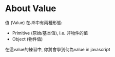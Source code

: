 # About Value #

值 (Value) 在JS中有兩種形態:

- Primitive (原始/基本值), i.e. 非物件的值
- Object (物件值)

在這value的練習中, 你將會學到何為value in javascript
